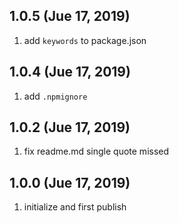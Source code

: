 ## 1.0.5 (Jue 17, 2019)

1. add `keywords` to package.json

## 1.0.4 (Jue 17, 2019)

1. add `.npmignore`

## 1.0.2 (Jue 17, 2019)

1. fix readme.md single quote missed

## 1.0.0 (Jue 17, 2019)

1. initialize and first publish